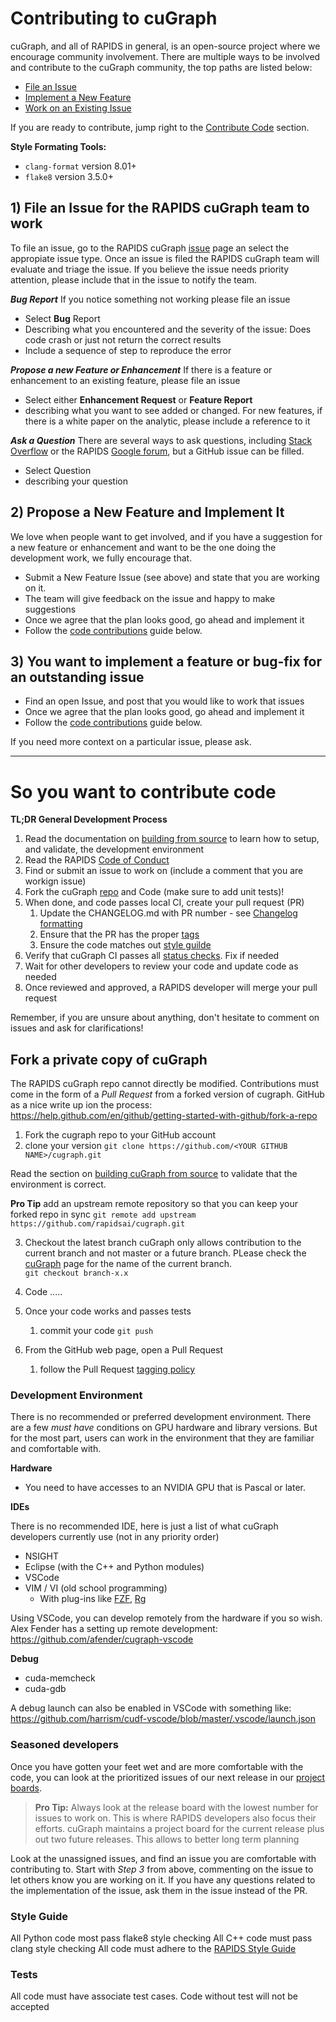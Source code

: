 # Contributing to cuGraph
cuGraph, and all of RAPIDS in general, is an open-source project where we encourage community involvement.  There are multiple ways to be involved and contribute to the cuGraph community, the top paths are listed below:

* [File an Issue](#issue)
* [Implement a New Feature](#implement)
* [Work on an Existing Issue](#bugfix)

If you are ready to contribute, jump right to the [Contribute Code](#code) section.


__Style Formating Tools:__
* `clang-format`  version 8.01+
* `flake8`        version 3.5.0+


<a name="issue"></a>
## 1) File an Issue for the RAPIDS cuGraph team to work
To file an issue, go to the RAPIDS cuGraph [issue](https://github.com/rapidsai/cugraph/issues/new/choose) page an select the appropiate issue type.  Once an issue is filed the RAPIDS cuGraph team will evaluate and triage the issue.  If you believe the issue needs priority attention, please include that in the issue to notify the team.

***Bug Report***</pr>
If you notice something not working please file an issue
-	Select **Bug** Report
-	Describing what you encountered and the severity of the issue:  Does code crash or just not return the correct results
-	Include a sequence of step to reproduce the error

***Propose a new Feature or Enhancement***
If there is a feature or enhancement to an existing feature, please file an issue

-	Select either **Enhancement Request** or **Feature Report**
-	describing what you want to see added or changed.  For new features, if there is a white paper on the analytic, please include a reference to it

***Ask a Question***
There are several ways to ask questions, including [Stack Overflow]( https://stackoverflow.com/)  or the RAPIDS [Google forum]( https://groups.google.com/forum/#!forum/rapidsai), but a GitHub issue can be filled.  

-	Select Question
-	describing your question


<a name="implement"></a>
## 2) Propose a New Feature and Implement It

We love when people want to get involved, and if you have a suggestion for a new feature or enhancement and want to be the one doing the development work, we fully encourage that.  

- Submit a New Feature Issue (see above) and state that you are working on it.
- The team will give feedback on the issue and happy to make suggestions
- Once we agree that the plan looks good, go ahead and implement it
- Follow the [code contributions](#code-contributions) guide below.

<a name="bugfix"></a>
## 3) You want to implement a feature or bug-fix for an outstanding issue
- Find an open Issue, and post that you would like to work that issues
- Once we agree that the plan looks good, go ahead and implement it
- Follow the [code contributions](#code-contributions) guide below.

If you need more context on a particular issue, please ask.

----
<a name="code"></a>
# So you want to contribute code

**TL;DR General Development Process**
1. Read the documentation on [building from source](SOURCEBUILD.md) to learn how to setup, and validate, the development environment
2. Read the RAPIDS [Code of Conduct](https://docs.rapids.ai/resources/conduct/)
3. Find or submit an issue to work on (include a comment that you are workign issue)
4. Fork the cuGraph [repo](#fork) and Code (make sure to add unit tests)!
5. When done, and code passes local CI, create your pull request (PR)
   1. Update the CHANGELOG.md with PR number - see [Changelog formatting](https://docs.rapids.ai/resources/changelog/)
   2. Ensure that the PR has the proper [tags](PRTAGS.md)
   3. Ensure the code matches out [style guilde](https://docs.rapids.ai/resources/style/) 
6. Verify that cuGraph CI passes all [status checks](https://help.github.com/articles/about-status-checks/). Fix if needed
7. Wait for other developers to review your code and update code as needed
8. Once reviewed and approved, a RAPIDS developer will merge your pull request

Remember, if you are unsure about anything, don't hesitate to comment on issues
and ask for clarifications!



## Fork a private copy of cuGraph 
<a name="fork"></a>

The RAPIDS cuGraph repo cannot directly be modified.  Contributions must come in the form of a *Pull Request* from a forked version of cugraph.    GitHub as a nice write up ion the process:  https://help.github.com/en/github/getting-started-with-github/fork-a-repo

1. Fork the cugraph repo to your GitHub account
2. clone your version 
```git clone https://github.com/<YOUR GITHUB NAME>/cugraph.git```


Read the section on [building cuGraph from source](SOURCEBUILD.md) to validate that the environment is correct.  

**Pro Tip** add an upstream remote repository so that you can keep your forked repo in sync
```git remote add upstream https://github.com/rapidsai/cugraph.git```

3. Checkout the latest branch
cuGraph only allows contribution to the current branch and not master or a future branch.  PLease check the [cuGraph](https://github.com/rapidsai/cugraph) page for the name of the current branch.  
```git checkout branch-x.x```

4. Code .....
5. Once your code works and passes tests
   1. commit your code
    ```git push```
6. From the GitHub web page, open a Pull Request
   1. follow the Pull Request [tagging policy](PRTAGS.md) 

### Development Environment

There is no recommended or preferred development environment.  There are a few *must have* conditions on GPU hardware and library versions.  But for the most part, users can work in the environment that they are familiar and comfortable with.  

**Hardware**

* You need to have accesses to an NVIDIA GPU that is Pascal or later.


**IDEs**

There is no recommended IDE, here is just a list of what cuGraph developers currently use (not in any priority order)

* NSIGHT
* Eclipse (with the C++ and Python modules)
* VSCode
* VIM / VI (old school programming)
  * With plug-ins like [FZF](https://github.com/junegunn/fzf), [Rg](https://github.com/BurntSushi/ripgrep)


Using VSCode, you can develop remotely from the hardware if you so wish.  Alex Fender has a setting up remote development:  https://github.com/afender/cugraph-vscode


**Debug**

* cuda-memcheck
* cuda-gdb


A debug launch can also be enabled in VSCode with something like:  https://github.com/harrism/cudf-vscode/blob/master/.vscode/launch.json


### Seasoned developers

Once you have gotten your feet wet and are more comfortable with the code, you
can look at the prioritized issues of our next release in our [project boards](https://github.com/rapidsai/cugraph/projects).

> **Pro Tip:** Always look at the release board with the lowest number for
issues to work on. This is where RAPIDS developers also focus their efforts.  cuGraph maintains a project board for the current release plus out two future releases.  This allows to better long term planning

Look at the unassigned issues, and find an issue you are comfortable with
contributing to. Start with _Step 3_ from above, commenting on the issue to let
others know you are working on it. If you have any questions related to the
implementation of the issue, ask them in the issue instead of the PR.


### Style Guide
All Python code most pass flake8 style checking
All C++ code must pass clang style checking
All code must adhere to the [RAPIDS Style Guide](https://docs.rapids.ai/resources/style/)

### Tests
All code must have associate test cases.  Code without test will not be accepted




